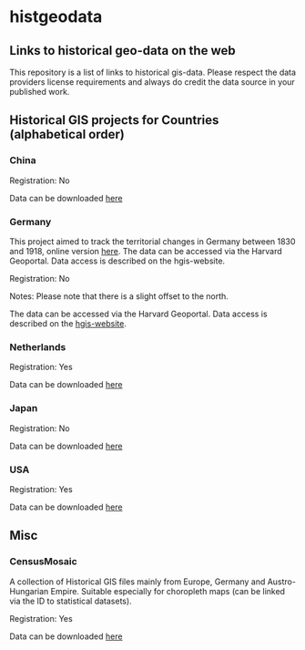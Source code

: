 # histgeodata

## Links to historical geo-data on the web

This repository is a list of links to historical gis-data. Please respect the data providers
license requirements and always do credit the data source in your published work.  

## Historical GIS projects for Countries (alphabetical order)

### China

Registration: No

Data can be downloaded [here](http://www.fas.harvard.edu/~chgis/data/chgis/downloads/v4/)

### Germany

This project aimed to track the territorial changes in Germany between 1830 and 1918,
online version [here](http://www.hgis-germany.de/). The data can be accessed via the
Harvard Geoportal. Data access is described on the hgis-website. 

Registration: No

Notes: Please note that there is a slight offset to the north.

The data can be accessed via the
Harvard Geoportal. Data access is described on the [hgis-website](http://hgisg.i3mainz.hs-mainz.de/intro/hgisg_check.php).

### Netherlands

Registration: Yes

Data can be downloaded [here](http://nlgis.dans.knaw.nl)

### Japan

Registration: No

Data can be downloaded [here](http://www.fas.harvard.edu/~chgis/japan/archive/)

### USA

Registration: Yes

Data can be downloaded [here](https://data2.nhgis.org/main)

## Misc

### CensusMosaic 

A collection of Historical GIS files mainly from Europe, Germany and Austro-Hungarian Empire. Suitable especially for choropleth maps (can be linked via the ID to statistical datasets). 

Registration: Yes

Data can be downloaded [here](http://censusmosaic.org/data/historical-gis-files)

